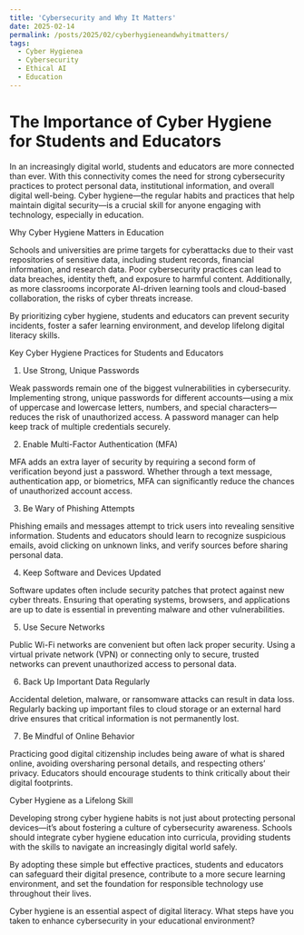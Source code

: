 ```yaml
---
title: 'Cybersecurity and Why It Matters'
date: 2025-02-14
permalink: /posts/2025/02/cyberhygieneandwhyitmatters/
tags:
  - Cyber Hygienea
  - Cybersecurity
  - Ethical AI
  - Education
---
```


The Importance of Cyber Hygiene for Students and Educators
======

In an increasingly digital world, students and educators are more connected than ever. With this connectivity comes the need for strong cybersecurity practices to protect personal data, institutional information, and overall digital well-being. Cyber hygiene—the regular habits and practices that help maintain digital security—is a crucial skill for anyone engaging with technology, especially in education.

Why Cyber Hygiene Matters in Education

Schools and universities are prime targets for cyberattacks due to their vast repositories of sensitive data, including student records, financial information, and research data. Poor cybersecurity practices can lead to data breaches, identity theft, and exposure to harmful content. Additionally, as more classrooms incorporate AI-driven learning tools and cloud-based collaboration, the risks of cyber threats increase.

By prioritizing cyber hygiene, students and educators can prevent security incidents, foster a safer learning environment, and develop lifelong digital literacy skills.

Key Cyber Hygiene Practices for Students and Educators

1. Use Strong, Unique Passwords

Weak passwords remain one of the biggest vulnerabilities in cybersecurity. Implementing strong, unique passwords for different accounts—using a mix of uppercase and lowercase letters, numbers, and special characters—reduces the risk of unauthorized access. A password manager can help keep track of multiple credentials securely.

2. Enable Multi-Factor Authentication (MFA)

MFA adds an extra layer of security by requiring a second form of verification beyond just a password. Whether through a text message, authentication app, or biometrics, MFA can significantly reduce the chances of unauthorized account access.

3. Be Wary of Phishing Attempts

Phishing emails and messages attempt to trick users into revealing sensitive information. Students and educators should learn to recognize suspicious emails, avoid clicking on unknown links, and verify sources before sharing personal data.

4. Keep Software and Devices Updated

Software updates often include security patches that protect against new cyber threats. Ensuring that operating systems, browsers, and applications are up to date is essential in preventing malware and other vulnerabilities.

5. Use Secure Networks

Public Wi-Fi networks are convenient but often lack proper security. Using a virtual private network (VPN) or connecting only to secure, trusted networks can prevent unauthorized access to personal data.

6. Back Up Important Data Regularly

Accidental deletion, malware, or ransomware attacks can result in data loss. Regularly backing up important files to cloud storage or an external hard drive ensures that critical information is not permanently lost.

7. Be Mindful of Online Behavior

Practicing good digital citizenship includes being aware of what is shared online, avoiding oversharing personal details, and respecting others’ privacy. Educators should encourage students to think critically about their digital footprints.

Cyber Hygiene as a Lifelong Skill

Developing strong cyber hygiene habits is not just about protecting personal devices—it’s about fostering a culture of cybersecurity awareness. Schools should integrate cyber hygiene education into curricula, providing students with the skills to navigate an increasingly digital world safely.

By adopting these simple but effective practices, students and educators can safeguard their digital presence, contribute to a more secure learning environment, and set the foundation for responsible technology use throughout their lives.

Cyber hygiene is an essential aspect of digital literacy. What steps have you taken to enhance cybersecurity in your educational environment?

